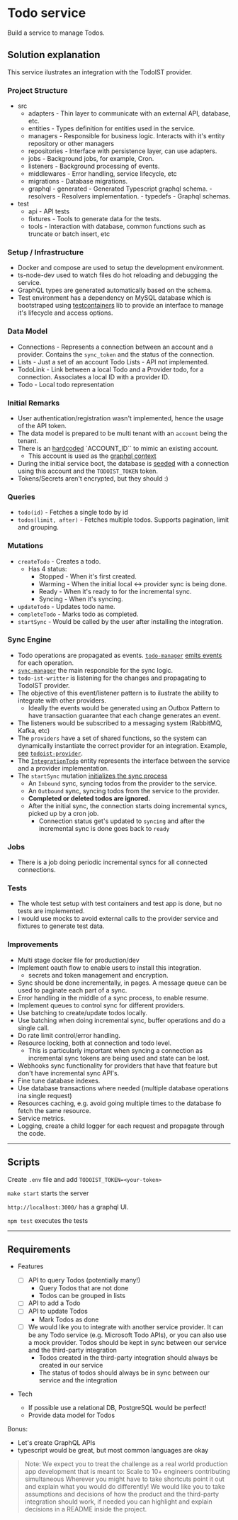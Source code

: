 # Todo service

Build a service to manage Todos.

## Solution explanation

This service ilustrates an integration with the TodoIST provider.

### Project Structure

- src
  - adapters - Thin layer to communicate with an external API, database, etc.
  - entities - Types definition for entities used in the service.
  - managers - Responsible for business logic. Interacts with it's entity repository or other managers
  - repositories - Interface with persistence layer, can use adapters.
  - jobs - Background jobs, for example, Cron.
  - listeners - Background processing of events.
  - middlewares - Error handling, service lifecycle, etc
  - migrations - Database migrations.
  - graphql - generated - Generated Typescript graphql schema. - resolvers - Resolvers implementation. - typedefs - Graphql schemas.
- test
  - api - API tests
  - fixtures - Tools to generate data for the tests.
  - tools - Interaction with database, common functions such as truncate or batch insert, etc

### Setup / Infrastructure

- Docker and compose are used to setup the development environment.
- ts-node-dev used to watch files do hot reloading and debugging the service.
- GraphQL types are generated automatically based on the schema.
- Test environment has a dependency on MySQL database which is bootstraped using [testcontainers](https://testcontainers.com/) lib to provide an interface to manage it's lifecycle and access options.

### Data Model

- Connections - Represents a connection between an account and a provider. Contains the `sync_token` and the status of the connection.
- Lists - Just a set of an account Todo Lists - API not implemented.
- TodoLink - Link between a local Todo and a Provider todo, for a connection. Associates a local ID with a provider ID.
- Todo - Local todo representation

### Initial Remarks

- User authentication/registration wasn't implemented, hence the usage of the API token.
- The data model is prepared to be multi tenant with an `account` being the tenant.
- There is an [hardcoded](https://github.com/jgalmeida/to-amie/blob/main/src/constants.ts#L26-L30) `ACCOUNT_ID`` to mimic an existing account.
  - This account is used as the [graphql context](https://github.com/jgalmeida/to-amie/blob/main/src/app.ts#L34-L37)
- During the initial service boot, the database is [seeded](https://github.com/jgalmeida/to-amie/blob/main/src/adapters/mysql.ts#L67) with a connection using this account and the `TODOIST_TOKEN` token.
- Tokens/Secrets aren't encrypted, but they should :)

### Queries

- `todo(id)` - Fetches a single todo by id
- `todos(limit, after)` - Fetches multiple todos. Supports pagination, limit and grouping.

### Mutations

- `createTodo` - Creates a todo.
  - Has 4 status:
    - Stopped - When it's first created.
    - Warming - When the initial local <-> provider sync is being done.
    - Ready - When it's ready to for the incremental sync.
    - Syncing - When it's syncing.
- `updateTodo` - Updates todo name.
- `completeTodo` - Marks todo as completed.
- `startSync` - Would be called by the user after installing the integration.

### Sync Engine

- Todo operations are propagated as events. [`todo-manager`](https://github.com/jgalmeida/to-amie/blob/main/src/managers/todo-manager.ts) [emits events](https://github.com/jgalmeida/to-amie/blob/main/src/managers/todo-manager.ts#L51) for each operation.
- [`sync-manager`](https://github.com/jgalmeida/to-amie/blob/main/src/managers/sync-manager.ts) the main responsible for the sync logic.
- `todo-ist-writter` is listening for the changes and propagating to TodoIST provider.
- The objective of this event/listener pattern is to ilustrate the ability to integrate with other providers.
  - Ideally the events would be generated using an Outbox Pattern to have transaction guarantee that each change generates an event.
- The listeners would be subscribed to a messaging system (RabbitMQ, Kafka, etc)
- The `providers` have a set of shared functions, so the system can dynamically instantiate the correct provider for an integration. Example, [see](https://github.com/jgalmeida/to-amie/blob/main/src/managers/providers/index.ts) [`todoist-provider`](https://github.com/jgalmeida/to-amie/blob/main/src/managers/providers/todoist-provider.ts).
- The [`IntegrationTodo`](https://github.com/jgalmeida/to-amie/blob/main/src/entities/todo.ts#L23) entity represents the interface between the service and a provider implementation.
- The `startSync` mutation [initializes the sync process](https://github.com/jgalmeida/to-amie/blob/main/src/managers/sync-manager.ts#L31)
  - An `Inbound` sync, syncing todos from the provider to the service.
  - An `Outbound` sync, syncing todos from the service to the provider.
  - **Completed or deleted todos are ignored.**
  - After the initial sync, the connection starts doing incremental syncs, picked up by a cron job.
    - Connection status get's updated to `syncing` and after the incremental sync is done goes back to `ready`

### Jobs

- There is a job doing periodic incremental syncs for all connected connections.

### Tests

- The whole test setup with test containers and test app is done, but no tests are implemented.
- I would use mocks to avoid external calls to the provider service and fixtures to generate test data.

### Improvements

- Multi stage docker file for production/dev
- Implement oauth flow to enable users to install this integration.
  - secrets and token management and encryption.
- Sync should be done incrementally, in pages. A message queue can be used to paginate each part of a sync.
- Error handling in the middle of a sync process, to enable resume.
- Implement queues to control sync for different providers.
- Use batching to create/update todos locally.
- Use batching when doing incremental sync, buffer operations and do a single call.
- Do rate limit control/error handling.
- Resource locking, both at connection and todo level.
  - This is particularly important when syncing a connection as incremental sync tokens are being used and state can be lost.
- Webhooks sync functionality for providers that have that feature but don't have incremental sync API's.
- Fine tune database indexes.
- Use database transactions where needed (multiple database operations ina single request)
- Resources caching, e.g. avoid going multiple times to the database fo fetch the same resource.
- Service metrics.
- Logging, create a child logger for each request and propagate through the code.

---

## Scripts

Create `.env` file and add `TODOIST_TOKEN=<your-token>`

`make start` starts the server

`http://localhost:3000/` has a graphql UI.

`npm test` executes the tests

---

## Requirements

- Features

  - [ ] API to query Todos (potentially many!)
    - Query Todos that are not done
    - Todos can be grouped in lists
  - [ ] API to add a Todo
  - [ ] API to update Todos
    - Mark Todos as done
  - [ ] We would like you to integrate with another service provider. It can be any Todo service (e.g. Microsoft Todo APIs), or you can also use a mock provider. Todos should be kept in sync between our service and the third-party integration
    - Todos created in the third-party integration should always be created in our service
    - The status of todos should always be in sync between our service and the integration

- Tech
  - If possible use a relational DB, PostgreSQL would be perfect!
  - Provide data model for Todos

Bonus:

- Let's create GraphQL APIs
- typescript would be great, but most common languages are okay

> Note: We expect you to treat the challenge as a real world production app development that is meant to:
> Scale to 10+ engineers contributing simultaneous
> Wherever you might have to take shortcuts point it out and explain what you would do differently!
> We would like you to take assumptions and decisions of how the product and the third-party integration should work, if needed you can highlight and explain decisions in a README inside the project.
